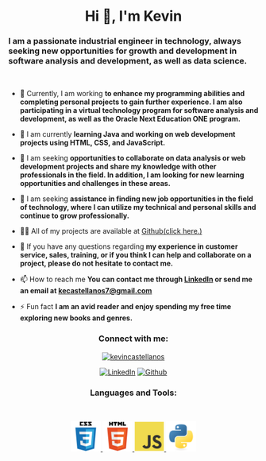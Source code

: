 <h1 align="center">Hi 👋, I'm Kevin</h1>

<div align="cebter">
<h3 align="">I am a passionate industrial engineer in technology, always seeking new opportunities for growth and development in software analysis and development, as well as data science.</h3>
</div>

<br/>

- 🔭 Currently, I am working **to enhance my programming abilities and completing personal projects to gain further experience. I am also participating in a virtual technology program for software analysis and development, as well as the Oracle Next Education ONE program.**

- 🌱 I am currently **learning Java and working on web development projects using HTML, CSS, and JavaScript.**

- 👯 I am seeking  **opportunities to collaborate on data analysis or web development projects and share my knowledge with other professionals in the field. In addition, I am looking for new learning opportunities and challenges in these areas.**

- 🤔 I am seeking **assistance in finding new job opportunities in the field of technology, where I can utilize my technical and personal skills and continue to grow professionally.**

- 👨‍💻 All of my projects are available at [Github(click here.)](https://github.com/KevinCastellanos1)

- 💬 If you have any questions regarding **my experience in customer service, sales, training, or if you think I can help and collaborate on a project, please do not hesitate to contact me.**

- 📫 How to reach me **You can contact me through [LinkedIn](https://www.linkedin.com/in/kevincastellanos/) or send me an email at kecastellanos7@gmail.com**

- ⚡ Fun fact **I am an avid reader and enjoy spending my free time exploring new books and genres.**

<h3 align="center">Connect with me:</h3>
<p align="center">
<a href="https://linkedin.com/in/kevincastellanos" target="blank"><img align="center" src="https://raw.githubusercontent.com/rahuldkjain/github-profile-readme-generator/master/src/images/icons/Social/linked-in-alt.svg" alt="kevincastellanos" height="30" width="40" /></a>
</p>

<div align="center">

[![LinkedIn](https://img.shields.io/badge/LinkedIn-%230077B5.svg?logo=linkedin&logoColor=white)](https://linkedin.com/in/kevincastellanos)
[![Github](https://img.shields.io/badge/Github-%2324292e.svg?logo=github&logoColor=white)](https://github.com/KevinCastellanos1)

</div>


<div align="center">
<h3 align="center">Languages and Tools:</h3>
<br>

<p align="cemter">
    <a href="https://www.w3schools.com/css/" target="_blank" rel="noreferrer"> <img src="https://raw.githubusercontent.com/devicons/devicon/master/icons/css3/css3-original-wordmark.svg" alt="css3" width="60" height="60"/> </a> 
    <a href="https://www.w3.org/html/" target="_blank" rel="noreferrer"> <img src="https://raw.githubusercontent.com/devicons/devicon/master/icons/html5/html5-original-wordmark.svg" alt="html5" width="60" height="60"/> </a> 
    <a href="https://developer.mozilla.org/en-US/docs/Web/JavaScript" target="_blank" rel="noreferrer"> <img src="https://raw.githubusercontent.com/devicons/devicon/master/icons/javascript/javascript-original.svg" alt="javascript" width="60" height="60"/> </a> 
    <a href="https://www.python.org" target="_blank" rel="noreferrer"> <img src="https://raw.githubusercontent.com/devicons/devicon/master/icons/python/python-original.svg" alt="python" width="60" height="60"/> </a> 

</p>


